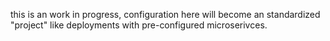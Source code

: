 this is an work in progress,
configuration here will become an standardized "project" like deployments with pre-configured microserivces.
